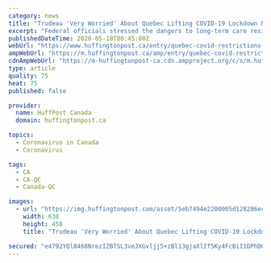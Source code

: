```yaml
---
category: news
title: "Trudeau 'Very Worried' About Quebec Lifting COVID-19 Lockdown Measures"
excerpt: "Federal officials stressed the dangers to long-term care residents and Indigenous communities if COVID-19 restrictions are lifted too quickly after projections in Quebec painted a dire picture of the potential cost."
publishedDateTime: 2020-05-10T00:45:00Z
webUrl: "https://www.huffingtonpost.ca/entry/quebec-covid-restrictions-trudeau_ca_5eb746d2c5b64711c0c8fee3"
ampWebUrl: "https://m.huffingtonpost.ca/amp/entry/quebec-covid-restrictions-trudeau_ca_5eb746d2c5b64711c0c8fee3/"
cdnAmpWebUrl: "https://m-huffingtonpost-ca.cdn.ampproject.org/c/s/m.huffingtonpost.ca/amp/entry/quebec-covid-restrictions-trudeau_ca_5eb746d2c5b64711c0c8fee3/"
type: article
quality: 75
heat: 75
published: false

provider:
  name: HuffPost Canada
  domain: huffingtonpost.ca

topics:
  - Coronavirus in Canada
  - Coronavirus

tags:
  - CA
  - CA-QC
  - Canada-QC

images:
  - url: "https://img.huffingtonpost.com/asset/5eb7494e2200005d128286ec.jpeg?ops=scalefit_630_noupscale"
    width: 630
    height: 458
    title: "Trudeau 'Very Worried' About Quebec Lifting COVID-19 Lockdown Measures"

secured: "e4792YQl8468NrezIZBTSL3veJXGvljj5+zBl13gjaXlIf5Ky4FcBiI1DPhDGfyKRDJccK1kK3AiazRJWskF6B6S+K42m15Ryag2+p38hjlVp8g2H+A14sh+HA/TfZk7+5uCPoeeaKKzxlwItUf7WMDpLxNyJYIbf0vNG0DvIJLqvR1JsxPD1qcFfoQwNmozDwQyU6ZTLEzMW60Ld0fB+1Kr0nIfMFvY7Y3SbEz56Pu8yO6qyBOFx5Cxh10RbDvPGHrA3cEuFR2El5ib8N2VnBNY6BF5b998ibCeEkZhwPSFtbw8dXeI4DtsOlDJXZZa/EH9+iSg0nY1pxqS7mF70aTC/PDgzMbq53X31FirwVj2Mf8146uQdYTOW4y4OfGk1aBlPd/y5BcdLeLPLwaBeob7eTI8cBgzXGQosFmRgHnHjhb10OP/lruyDQm8ZjBbIX5kZ4En1HzwFvt1kGhSjjLUwdF5ejXCuK9+skcP2qE=;MMYExO//4iIuDLiWrMKOtw=="
---
```


